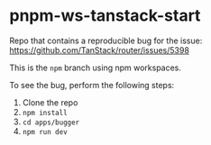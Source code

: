 # pnpm-ws-tanstack-start

Repo that contains a reproducible bug for the issue: https://github.com/TanStack/router/issues/5398

This is the `npm` branch using npm workspaces.

To see the bug, perform the following steps:

1. Clone the repo
2. `npm install`
3. `cd apps/bugger`
4. `npm run dev`
